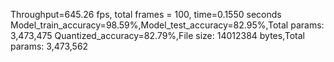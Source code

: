 Throughput=645.26 fps, total frames = 100, time=0.1550 seconds
Model_train_accuracy=98.59%,Model_test_accuracy=82.95%,Total params: 3,473,475
Quantized_accuracy=82.79%,File size: 14012384 bytes,Total params: 3,473,562
